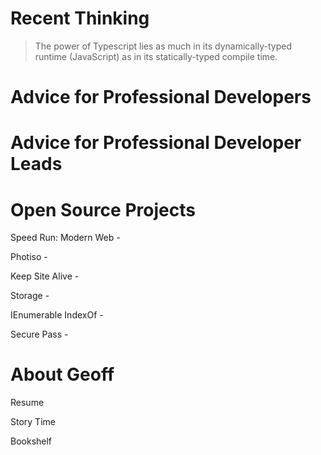 # Recent Thinking

> The power of Typescript lies as much in its dynamically-typed runtime (JavaScript) as in its statically-typed compile time.


# Advice for Professional Developers

# Advice for Professional Developer Leads

# Open Source Projects

Speed Run: Modern Web - 

Photiso - 

Keep Site Alive - 

Storage - 

IEnumerable IndexOf - 

Secure Pass - 

# About Geoff

Resume

Story Time

Bookshelf 


      
